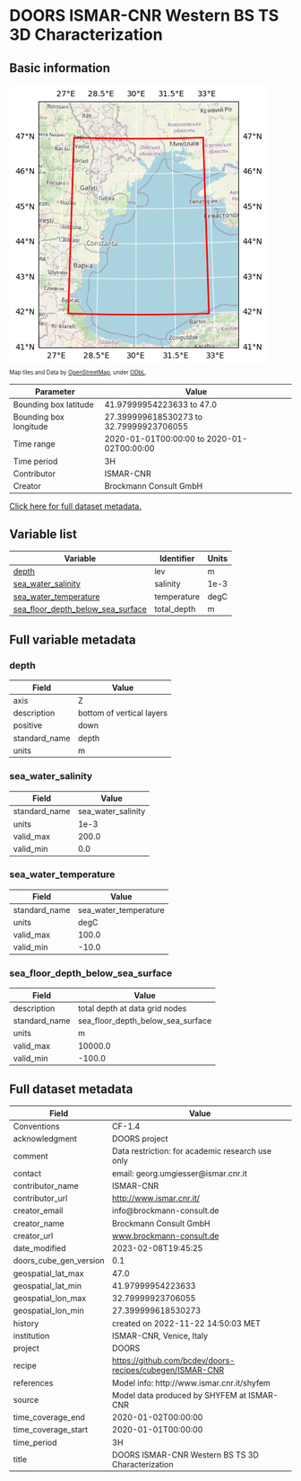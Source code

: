 # DOORS ISMAR-CNR Western BS TS 3D Characterization

## Basic information

![Bounding box map](west2018_01_01_2020_reg_ts_0.01.l-9x503x541.zarr.png)<br>
<span style="font-size: x-small">Map tiles and Data by <a href="http://openstreetmap.org">OpenStreetMap</a>, under <a href="http://www.openstreetmap.org/copyright">ODbL</a>.</span>

| Parameter | Value |
| ---- | ---- |
| Bounding box latitude | 41.97999954223633 to 47.0 |
| Bounding box longitude | 27.399999618530273 to 32.79999923706055 |
| Time range | 2020-01-01T00:00:00 to 2020-01-02T00:00:00 |
| Time period | 3H |
| Contributor | ISMAR-CNR |
| Creator | Brockmann Consult GmbH |

[Click here for full dataset metadata.](#full-metadata)

## Variable list

| Variable | Identifier | Units |
| ---- | ---- | ---- |
| [depth](#lev) | lev | m |
| [sea\_water\_salinity](#salinity) | salinity | 1e\-3 |
| [sea\_water\_temperature](#temperature) | temperature | degC |
| [sea\_floor\_depth\_below\_sea\_surface](#total\_depth) | total\_depth | m |

## Full variable metadata

### <a name="lev"></a>depth

| Field | Value |
| ---- | ---- |
| axis | Z |
| description | bottom of vertical layers |
| positive | down |
| standard\_name | depth |
| units | m |

### <a name="salinity"></a>sea_water_salinity

| Field | Value |
| ---- | ---- |
| standard\_name | sea\_water\_salinity |
| units | 1e\-3 |
| valid\_max | 200.0 |
| valid\_min | 0.0 |

### <a name="temperature"></a>sea_water_temperature

| Field | Value |
| ---- | ---- |
| standard\_name | sea\_water\_temperature |
| units | degC |
| valid\_max | 100.0 |
| valid\_min | -10.0 |

### <a name="total_depth"></a>sea_floor_depth_below_sea_surface

| Field | Value |
| ---- | ---- |
| description | total depth at data grid nodes |
| standard\_name | sea\_floor\_depth\_below\_sea\_surface |
| units | m |
| valid\_max | 10000.0 |
| valid\_min | -100.0 |

## <a name="full-metadata"></a>Full dataset metadata

| Field | Value |
| ---- | ---- |
| Conventions | CF\-1\.4 |
| acknowledgment | DOORS project |
| comment | Data restriction: for academic research use only |
| contact | email: georg\.umgiesser@ismar\.cnr\.it |
| contributor\_name | ISMAR\-CNR |
| contributor\_url | [http://www\.ismar\.cnr\.it/](http://www.ismar.cnr.it/) |
| creator\_email | info@brockmann\-consult\.de |
| creator\_name | Brockmann Consult GmbH |
| creator\_url | [www\.brockmann\-consult\.de](http://www.brockmann-consult.de) |
| date\_modified | 2023\-02\-08T19:45:25 |
| doors\_cube\_gen\_version | 0\.1 |
| geospatial\_lat\_max | 47.0 |
| geospatial\_lat\_min | 41.97999954223633 |
| geospatial\_lon\_max | 32.79999923706055 |
| geospatial\_lon\_min | 27.399999618530273 |
| history | created on 2022\-11\-22 14:50:03 MET |
| institution | ISMAR\-CNR, Venice, Italy |
| project | DOORS |
| recipe | [https://github\.com/bcdev/doors\-recipes/cubegen/ISMAR\-CNR](https://github.com/bcdev/doors-recipes/cubegen/ISMAR-CNR) |
| references | Model info: http://www\.ismar\.cnr\.it/shyfem |
| source | Model data produced by SHYFEM at ISMAR\-CNR |
| time\_coverage\_end | 2020\-01\-02T00:00:00 |
| time\_coverage\_start | 2020\-01\-01T00:00:00 |
| time\_period | 3H |
| title | DOORS ISMAR\-CNR Western BS TS 3D Characterization |

